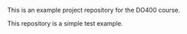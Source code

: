 This is an example project repository for the DO400 course.

This repository is a simple test example.
